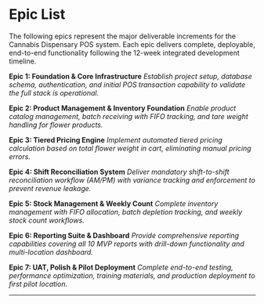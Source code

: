 # Epic List

The following epics represent the major deliverable increments for the Cannabis Dispensary POS system. Each epic delivers complete, deployable, end-to-end functionality following the 12-week integrated development timeline.

**Epic 1: Foundation & Core Infrastructure**
*Establish project setup, database schema, authentication, and initial POS transaction capability to validate the full stack is operational.*

**Epic 2: Product Management & Inventory Foundation**
*Enable product catalog management, batch receiving with FIFO tracking, and tare weight handling for flower products.*

**Epic 3: Tiered Pricing Engine**
*Implement automated tiered pricing calculation based on total flower weight in cart, eliminating manual pricing errors.*

**Epic 4: Shift Reconciliation System**
*Deliver mandatory shift-to-shift reconciliation workflow (AM/PM) with variance tracking and enforcement to prevent revenue leakage.*

**Epic 5: Stock Management & Weekly Count**
*Complete inventory management with FIFO allocation, batch depletion tracking, and weekly stock count workflows.*

**Epic 6: Reporting Suite & Dashboard**
*Provide comprehensive reporting capabilities covering all 10 MVP reports with drill-down functionality and multi-location dashboard.*

**Epic 7: UAT, Polish & Pilot Deployment**
*Complete end-to-end testing, performance optimization, training materials, and production deployment to first pilot location.*

---

